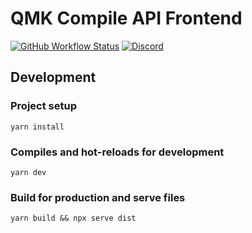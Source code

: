 # QMK Compile API Frontend

[![GitHub Workflow Status](https://img.shields.io/github/actions/workflow/status/qmk/qmk_compile_keymap/build.yml?logo=github&style=for-the-badge)](https://github.com/qmk/qmk_compile_keymap/actions/workflows/build.yml?query=branch%3Amain)
[![Discord](https://img.shields.io/discord/440868230475677696.svg?logo=discord&logoColor=white&color=7289DA&style=for-the-badge)](https://discord.gg/qmk)

## Development

### Project setup
```
yarn install
```

### Compiles and hot-reloads for development

```
yarn dev
```

### Build for production and serve files

```
yarn build && npx serve dist
```
